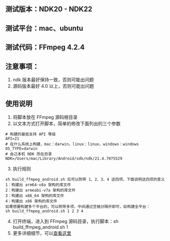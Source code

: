 ## 测试版本：NDK20 - NDK22
## 测试平台：mac、ubuntu
## 测试代码：FFmpeg 4.2.4
## 注意事项：
1. ndk 版本最好保持一致，否则可能出问题
2. 源码版本最好 4.0 以上，否则可能出问题

## 使用说明
1. 将脚本放在 FFmpeg 源码根目录
2. 以文本方式打开脚本，简单的修改下面列出的三个参数
```
# 构建的最低支持 API 等级
API=21
# 在什么系统上构建，mac：darwin，linux：linux，windows：windows
OS_TYPE=darwin
# 自己本机 NDK 所在目录
NDK=/Users/mac/Library/Android/sdk/ndk/21.4.7075529
```

3. 执行规则
```
sh build_ffmpeg_android.sh 后可以附带 1、2、3、4 这四项，下面说明这四项的意义
1：构建出 arm64-v8a 架构的库文件
2：构建出 armeabi-v7a 架构的库文件
3：构建出 x86_64 架构的库文件
4：构建出 x86 架构的库文件
如果想要构建多个平台的，可以附带多项，中间通过空格分隔开即可，如构建全平台：
sh build_ffmpeg_android.sh 1 2 3 4
```

4. 打开终端，进入到 FFmpeg 源码目录，执行脚本：sh build_ffmpeg_android.sh 1
5. 更多详细细节，可以[查看这里](https://juejin.cn/post/6990246430682120223)